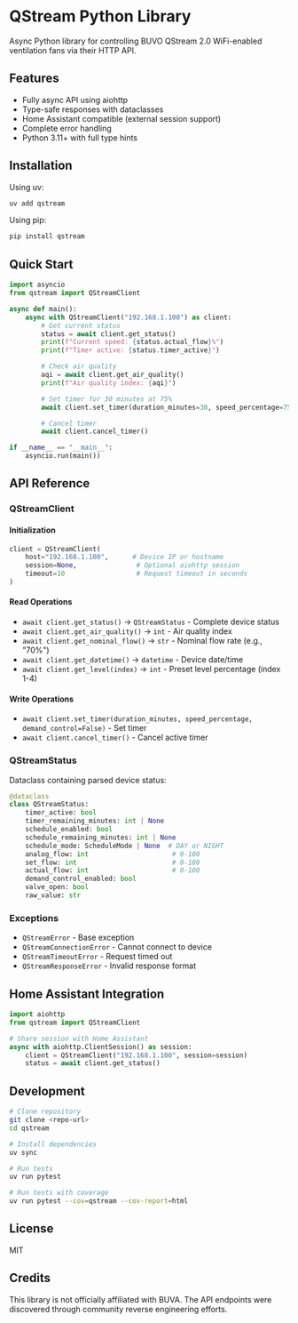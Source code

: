 # QStream Python Library

Async Python library for controlling BUVO QStream 2.0 WiFi-enabled ventilation fans via their HTTP API.

## Features

- Fully async API using aiohttp
- Type-safe responses with dataclasses
- Home Assistant compatible (external session support)
- Complete error handling
- Python 3.11+ with full type hints

## Installation

Using uv:
```bash
uv add qstream
```

Using pip:
```bash
pip install qstream
```

## Quick Start

```python
import asyncio
from qstream import QStreamClient

async def main():
    async with QStreamClient("192.168.1.100") as client:
        # Get current status
        status = await client.get_status()
        print(f"Current speed: {status.actual_flow}%")
        print(f"Timer active: {status.timer_active}")

        # Check air quality
        aqi = await client.get_air_quality()
        print(f"Air quality index: {aqi}")

        # Set timer for 30 minutes at 75%
        await client.set_timer(duration_minutes=30, speed_percentage=75)

        # Cancel timer
        await client.cancel_timer()

if __name__ == "__main__":
    asyncio.run(main())
```

## API Reference

### QStreamClient

#### Initialization

```python
client = QStreamClient(
    host="192.168.1.100",      # Device IP or hostname
    session=None,               # Optional aiohttp session
    timeout=10                  # Request timeout in seconds
)
```

#### Read Operations

- `await client.get_status()` -> `QStreamStatus` - Complete device status
- `await client.get_air_quality()` -> `int` - Air quality index
- `await client.get_nominal_flow()` -> `str` - Nominal flow rate (e.g., "70%")
- `await client.get_datetime()` -> `datetime` - Device date/time
- `await client.get_level(index)` -> `int` - Preset level percentage (index 1-4)

#### Write Operations

- `await client.set_timer(duration_minutes, speed_percentage, demand_control=False)` - Set timer
- `await client.cancel_timer()` - Cancel active timer

### QStreamStatus

Dataclass containing parsed device status:

```python
@dataclass
class QStreamStatus:
    timer_active: bool
    timer_remaining_minutes: int | None
    schedule_enabled: bool
    schedule_remaining_minutes: int | None
    schedule_mode: ScheduleMode | None  # DAY or NIGHT
    analog_flow: int                     # 0-100
    set_flow: int                        # 0-100
    actual_flow: int                     # 0-100
    demand_control_enabled: bool
    valve_open: bool
    raw_value: str
```

### Exceptions

- `QStreamError` - Base exception
- `QStreamConnectionError` - Cannot connect to device
- `QStreamTimeoutError` - Request timed out
- `QStreamResponseError` - Invalid response format

## Home Assistant Integration

```python
import aiohttp
from qstream import QStreamClient

# Share session with Home Assistant
async with aiohttp.ClientSession() as session:
    client = QStreamClient("192.168.1.100", session=session)
    status = await client.get_status()
```

## Development

```bash
# Clone repository
git clone <repo-url>
cd qstream

# Install dependencies
uv sync

# Run tests
uv run pytest

# Run tests with coverage
uv run pytest --cov=qstream --cov-report=html
```

## License

MIT

## Credits

This library is not officially affiliated with BUVA. The API endpoints were discovered through community reverse engineering efforts.
